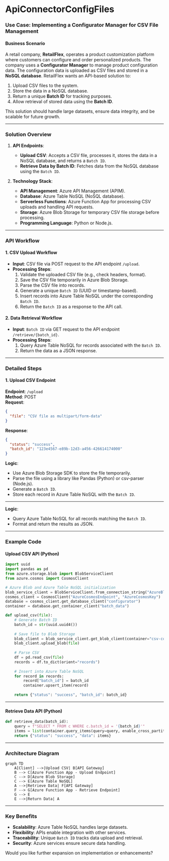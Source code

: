 # ApiConnectorConfigFiles

### **Use Case: Implementing a Configurator Manager for CSV File Management**

#### **Business Scenario**
A retail company, **RetailFlex**, operates a product customization platform where customers can configure and order personalized products. The company uses a **Configurator Manager** to manage product configuration data. The configuration data is uploaded as CSV files and stored in a **NoSQL database**. RetailFlex wants an API-based solution to:

1. Upload CSV files to the system.
2. Store the data in a NoSQL database.
3. Return a unique **Batch ID** for tracking purposes.
4. Allow retrieval of stored data using the **Batch ID**.

This solution should handle large datasets, ensure data integrity, and be scalable for future growth.

---

### **Solution Overview**

1. **API Endpoints**:
   - **Upload CSV**: Accepts a CSV file, processes it, stores the data in a NoSQL database, and returns a `Batch ID`.
   - **Retrieve Data by Batch ID**: Fetches data from the NoSQL database using the `Batch ID`.

2. **Technology Stack**:
   - **API Management**: Azure API Management (APIM).
   - **Database**: Azure Table NoSQL (NoSQL database).
   - **Serverless Functions**: Azure Function App for processing CSV uploads and handling API requests.
   - **Storage**: Azure Blob Storage for temporary CSV file storage before processing.
   - **Programming Language**: Python or Node.js.

---

### **API Workflow**

#### **1. CSV Upload Workflow**

- **Input**: CSV file via POST request to the API endpoint `/upload`.
- **Processing Steps**:
  1. Validate the uploaded CSV file (e.g., check headers, format).
  2. Save the CSV file temporarily in Azure Blob Storage.
  3. Parse the CSV file into records.
  4. Generate a unique `Batch ID` (UUID or timestamp-based).
  5. Insert records into Azure Table NoSQL under the corresponding `Batch ID`.
  6. Return the `Batch ID` as a response to the API call.

#### **2. Data Retrieval Workflow**

- **Input**: `Batch ID` via GET request to the API endpoint `/retrieve/{batch_id}`.
- **Processing Steps**:
  1. Query Azure Table NoSQL for records associated with the `Batch ID`.
  2. Return the data as a JSON response.

---

### **Detailed Steps**

#### **1. Upload CSV Endpoint**

**Endpoint**: `/upload`  
**Method**: POST  
**Request**:
```json
{
  "file": "CSV file as multipart/form-data"
}
```

**Response**:
```json
{
  "status": "success",
  "batch_id": "123e4567-e89b-12d3-a456-426614174000"
}
```

**Logic**:
- Use Azure Blob Storage SDK to store the file temporarily.
- Parse the file using a library like Pandas (Python) or csv-parser (Node.js).
- Generate a `Batch ID`.
- Store each record in Azure Table NoSQL with the `Batch ID`.

---


**Logic**:
- Query Azure Table NoSQL for all records matching the `Batch ID`.
- Format and return the results as JSON.

---

### **Example Code**

#### **Upload CSV API (Python)**

```python
import uuid
import pandas as pd
from azure.storage.blob import BlobServiceClient
from azure.cosmos import CosmosClient

# Azure Blob and Azure Table NoSQL initialization
blob_service_client = BlobServiceClient.from_connection_string("AzureBlobConnectionString")
cosmos_client = CosmosClient("AzureCosmosEndpoint", "AzureCosmosKey")
database = cosmos_client.get_database_client("configurator")
container = database.get_container_client("batch_data")

def upload_csv(file):
    # Generate Batch ID
    batch_id = str(uuid.uuid4())
    
    # Save file to Blob Storage
    blob_client = blob_service_client.get_blob_client(container="csv-container", blob=f"{batch_id}.csv")
    blob_client.upload_blob(file)
    
    # Parse CSV
    df = pd.read_csv(file)
    records = df.to_dict(orient="records")
    
    # Insert into Azure Table NoSQL
    for record in records:
        record["batch_id"] = batch_id
        container.upsert_item(record)
    
    return {"status": "success", "batch_id": batch_id}
```

---

#### **Retrieve Data API (Python)**

```python
def retrieve_data(batch_id):
    query = f"SELECT * FROM c WHERE c.batch_id = '{batch_id}'"
    items = list(container.query_items(query=query, enable_cross_partition_query=True))
    return {"status": "success", "data": items}
```

---

### **Architecture Diagram**

```mermaid
graph TD
    A[Client] -->|Upload CSV| B[API Gateway]
    B --> C[Azure Function App - Upload Endpoint]
    C --> D[Azure Blob Storage]
    C --> E[Azure Table NoSQL]
    A -->|Retrieve Data| F[API Gateway]
    F --> G[Azure Function App - Retrieve Endpoint]
    G --> E
    E -->|Return Data| A
```

---

### **Key Benefits**
- **Scalability**: Azure Table NoSQL handles large datasets.
- **Flexibility**: APIs enable integration with other services.
- **Traceability**: Unique `Batch ID` tracks data upload and retrieval.
- **Security**: Azure services ensure secure data handling.

Would you like further expansion on implementation or enhancements?
